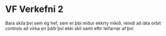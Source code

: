 # VF Verkefni 2

Bara skila því sem ég hef, sem er þbí miður ekkrty mikið, reindi að láta orbit controls að virka en þáði því ekki skil samt eftir leifarnar af því
